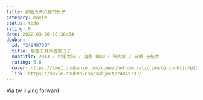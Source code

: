 ```yaml
---
title: 那些五脊六兽的日子
category: movie
status: todo
rating: 0
date: 2022-03-26 16:38:54
douban:
  id: "24849703"
  title: 那些五脊六兽的日子
  subtitle: 2013 / 中国大陆 / 喜剧 奇幻 / 张内咸 / 马頔 王佳杰
  rating: 6.6
  cover: https://img1.doubanio.com/view/photo/m_ratio_poster/public/p2029168577.jpg
  link: https://movie.douban.com/subject/24849703/
---
```


Via tw li ying forward 